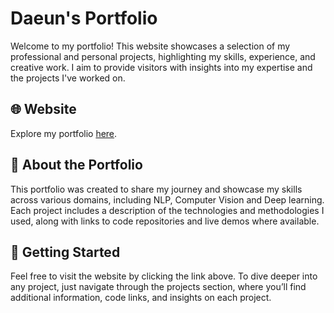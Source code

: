 # Daeun's Portfolio

Welcome to my portfolio! This website showcases a selection of my professional and personal projects, highlighting my skills, experience, and creative work. I aim to provide visitors with insights into my expertise and the projects I've worked on.

## 🌐 Website

Explore my portfolio [here](https://daeuns-portfolio.vercel.app/).

## 📑 About the Portfolio

This portfolio was created to share my journey and showcase my skills across various domains, including NLP, Computer Vision and Deep learning. Each project includes a description of the technologies and methodologies I used, along with links to code repositories and live demos where available.


## 🚀 Getting Started

Feel free to visit the website by clicking the link above. To dive deeper into any project, just navigate through the projects section, where you’ll find additional information, code links, and insights on each project.




